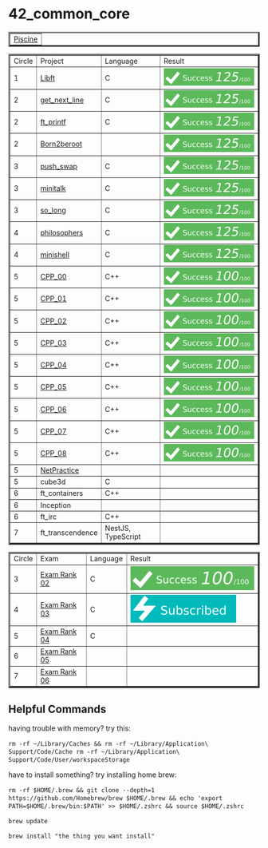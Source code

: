 # 42_common_core

<table border=3 align="center"><tr>
	<td>
		<a href="https://github.com/tde-nico/Piscine">Piscine</a>
	</td>
</tr></table>

<table border=3 align="center"><tr>
	<td>
		Circle
	</td><td>
		Project
	</td><td>
		Language
	</td><td>
		Result
	</td>
</tr><tr>
	<td>
		1
	</td><td>
		<a href="https://github.com/tde-nico/Libft">Libft</a>
	</td><td>
		C
	</td><td>
		<img src="grades/125_100.svg"/>
	</td>
</tr><tr>
	<td>
		2
	</td><td>
		<a href="https://github.com/tde-nico/get_next_line">get_next_line</a>
	</td><td>
		C
	</td><td>
		<img src="grades/125_100.svg"/>
	</td>
</tr><tr>
	<td>
		2
	</td><td>
		<a href="https://github.com/tde-nico/ft_printf">ft_printf</a>
	</td><td>
		C
	</td><td>
		<img src="grades/125_100.svg"/>
	</td>
</tr><tr>
	<td>
		2
	</td><td>
		<a href="https://github.com/tde-nico/Born2beroot">Born2beroot</a>
	</td><td>
		</br>
	</td><td>
		<img src="grades/125_100.svg"/>
	</td>
</tr><tr>
	<td>
		3
	</td><td>
		<a href="https://github.com/tde-nico/push_swap">push_swap</a>
	</td><td>
		C
	</td><td>
		<img src="grades/125_100.svg"/>
	</td>
</tr><tr>
	<td>
		3
	</td><td>
		<a href="https://github.com/tde-nico/minitalk">minitalk</a>
	</td><td>
		C
	</td><td>
		<img src="grades/125_100.svg"/>
	</td>
</tr><tr>
	<td>
		3
	</td><td>
		<a href="https://github.com/tde-nico/so_long">so_long</a>
	</td><td>
		C
	</td><td>
		<img src="grades/125_100.svg"/>
	</td>
</tr><tr>
	<td>
		4
	</td><td>
		<a href="https://github.com/tde-nico/philosophers">philosophers</a>
	</td><td>
		C
	</td><td>
		<img src="grades/125_100.svg"/>
	</td>
</tr><tr>
	<td>
		4
	</td><td>
		<a href="https://github.com/tde-nico/minishell">minishell</a>
	</td><td>
		C
	</td><td>
		<img src="grades/125_100.svg"/>
	</td>
</tr><tr>
	<td>
		5
	</td><td>
		<a href="https://github.com/tde-nico/CPP">CPP_00</a>
	</td><td>
		C++
	</td><td>
		<img src="grades/100_100.svg"/>
	</td>
</tr><tr>
	<td>
		5
	</td><td>
		<a href="https://github.com/tde-nico/CPP">CPP_01</a>
	</td><td>
		C++
	</td><td>
		<img src="grades/100_100.svg"/>
	</td>
</tr><tr>
	<td>
		5
	</td><td>
		<a href="https://github.com/tde-nico/CPP">CPP_02</a>
	</td><td>
		C++
	</td><td>
		<img src="grades/100_100.svg"/>
	</td>
</tr><tr>
	<td>
		5
	</td><td>
		<a href="https://github.com/tde-nico/CPP">CPP_03</a>
	</td><td>
		C++
	</td><td>
		<img src="grades/100_100.svg"/>
	</td>
</tr><tr>
	<td>
		5
	</td><td>
		<a href="https://github.com/tde-nico/CPP">CPP_04</a>
	</td><td>
		C++
	</td><td>
		<img src="grades/100_100.svg"/>
	</td>
</tr><tr>
	<td>
		5
	</td><td>
		<a href="https://github.com/tde-nico/CPP">CPP_05</a>
	</td><td>
		C++
	</td><td>
		<img src="grades/100_100.svg"/>
	</td>
</tr><tr>
	<td>
		5
	</td><td>
		<a href="https://github.com/tde-nico/CPP">CPP_06</a>
	</td><td>
		C++
	</td><td>
		<img src="grades/100_100.svg"/>
	</td>
</tr><tr>
	<td>
		5
	</td><td>
		<a href="https://github.com/tde-nico/CPP">CPP_07</a>
	</td><td>
		C++
	</td><td>
		<img src="grades/100_100.svg"/>
	</td>
</tr><tr>
	<td>
		5
	</td><td>
		<a href="https://github.com/tde-nico/CPP">CPP_08</a>
	</td><td>
		C++
	</td><td>
		<img src="grades/100_100.svg"/>
	</td>
</tr><tr>
	<td>
		5
	</td><td>
		<a href="https://github.com/tde-nico/net_practice">NetPractice</a>
	</td><td>
		</br>
	</td><td>
		</br>
	</td>
</tr><tr>
	<td>
		5
	</td><td>
		cube3d
	</td><td>
		C
	</td><td>
		</br>
	</td>
</tr><tr>
	<td>
		6
	</td><td>
		ft_containers
	</td><td>
		C++
	</td><td>
		</br>
	</td>
</tr><tr>
	<td>
		6
	</td><td>
		Inception
	</td><td>
		</br>
	</td><td>
		</br>
	</td>
</tr><tr>
	<td>
		6
	</td><td>
		ft_irc
	</td><td>
		C++
	</td><td>
		</br>
	</td>
</tr><tr>
	<td>
		7
	</td><td>
		ft_transcendence
	</td><td>
		NestJS, TypeScript
	</td><td>
		</br>
	</td>
</tr></table>


<table border=3 align="center"><tr>
	<td>
		Circle
	</td><td>
		Exam
	</td><td>
		Language
	</td><td>
		Result
	</td>
</tr><tr>
	<td>
		3
	</td><td>
		<a href="https://github.com/tde-nico/42_Exams">Exam Rank 02</a>
	</td><td>
		C
	</td><td>
		<img src="grades/100_100.svg"/>
	</td>
</tr><tr>
	<td>
		4
	</td><td>
		<a href="https://github.com/tde-nico/42_Exams">Exam Rank 03</a>
	</td><td>
		C
	</td><td>
		<img src="grades/Subscribed.svg"/>
	</td>
</tr><tr>
	<td>
		5
	</td><td>
		<a href="https://github.com/tde-nico/42_Exams">Exam Rank 04</a>
	</td><td>
		C
	</td><td>
		</br>
	</td>
</tr><tr>
	<td>
		6
	</td><td>
		<a href="https://github.com/tde-nico/42_Exams">Exam Rank 05</a>
	</td><td>
		</br>
	</td><td>
		</br>
	</td>
</tr><tr>
	<td>
		7
	</td><td>
		<a href="https://github.com/tde-nico/42_Exams">Exam Rank 06</a>
	</td><td>
		</br>
	</td><td>
		</br>
	</td>
</tr></table>


## Helpful Commands
having trouble with memory? try this:
```
rm -rf ~/Library/Caches && rm -rf ~/Library/Application\ Support/Code/Cache rm -rf ~/Library/Application\ Support/Code/User/workspaceStorage
```
have to install something? try installing home brew:
```
rm -rf $HOME/.brew && git clone --depth=1 https://github.com/Homebrew/brew $HOME/.brew && echo 'export PATH=$HOME/.brew/bin:$PATH' >> $HOME/.zshrc && source $HOME/.zshrc
```
```
brew update
```
```
brew install "the thing you want install"
```
